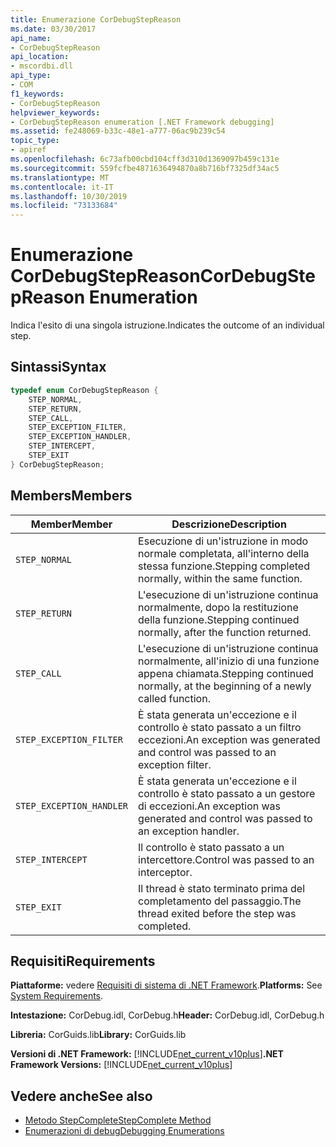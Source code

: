 ```yaml
---
title: Enumerazione CorDebugStepReason
ms.date: 03/30/2017
api_name:
- CorDebugStepReason
api_location:
- mscordbi.dll
api_type:
- COM
f1_keywords:
- CorDebugStepReason
helpviewer_keywords:
- CorDebugStepReason enumeration [.NET Framework debugging]
ms.assetid: fe248069-b33c-48e1-a777-06ac9b239c54
topic_type:
- apiref
ms.openlocfilehash: 6c73afb00cbd104cff3d310d1369097b459c131e
ms.sourcegitcommit: 559fcfbe4871636494870a8b716bf7325df34ac5
ms.translationtype: MT
ms.contentlocale: it-IT
ms.lasthandoff: 10/30/2019
ms.locfileid: "73133684"
---
```

# <a name="cordebugstepreason-enumeration"></a><span data-ttu-id="afa11-102">Enumerazione CorDebugStepReason</span><span class="sxs-lookup"><span data-stu-id="afa11-102">CorDebugStepReason Enumeration</span></span>
<span data-ttu-id="afa11-103">Indica l'esito di una singola istruzione.</span><span class="sxs-lookup"><span data-stu-id="afa11-103">Indicates the outcome of an individual step.</span></span>  
  
## <a name="syntax"></a><span data-ttu-id="afa11-104">Sintassi</span><span class="sxs-lookup"><span data-stu-id="afa11-104">Syntax</span></span>  
  
```cpp  
typedef enum CorDebugStepReason {  
    STEP_NORMAL,  
    STEP_RETURN,  
    STEP_CALL,  
    STEP_EXCEPTION_FILTER,  
    STEP_EXCEPTION_HANDLER,  
    STEP_INTERCEPT,  
    STEP_EXIT  
} CorDebugStepReason;  
```  
  
## <a name="members"></a><span data-ttu-id="afa11-105">Members</span><span class="sxs-lookup"><span data-stu-id="afa11-105">Members</span></span>  
  
|<span data-ttu-id="afa11-106">Member</span><span class="sxs-lookup"><span data-stu-id="afa11-106">Member</span></span>|<span data-ttu-id="afa11-107">Descrizione</span><span class="sxs-lookup"><span data-stu-id="afa11-107">Description</span></span>|  
|------------|-----------------|  
|`STEP_NORMAL`|<span data-ttu-id="afa11-108">Esecuzione di un'istruzione in modo normale completata, all'interno della stessa funzione.</span><span class="sxs-lookup"><span data-stu-id="afa11-108">Stepping completed normally, within the same function.</span></span>|  
|`STEP_RETURN`|<span data-ttu-id="afa11-109">L'esecuzione di un'istruzione continua normalmente, dopo la restituzione della funzione.</span><span class="sxs-lookup"><span data-stu-id="afa11-109">Stepping continued normally, after the function returned.</span></span>|  
|`STEP_CALL`|<span data-ttu-id="afa11-110">L'esecuzione di un'istruzione continua normalmente, all'inizio di una funzione appena chiamata.</span><span class="sxs-lookup"><span data-stu-id="afa11-110">Stepping continued normally, at the beginning of a newly called function.</span></span>|  
|`STEP_EXCEPTION_FILTER`|<span data-ttu-id="afa11-111">È stata generata un'eccezione e il controllo è stato passato a un filtro eccezioni.</span><span class="sxs-lookup"><span data-stu-id="afa11-111">An exception was generated and control was passed to an exception filter.</span></span>|  
|`STEP_EXCEPTION_HANDLER`|<span data-ttu-id="afa11-112">È stata generata un'eccezione e il controllo è stato passato a un gestore di eccezioni.</span><span class="sxs-lookup"><span data-stu-id="afa11-112">An exception was generated and control was passed to an exception handler.</span></span>|  
|`STEP_INTERCEPT`|<span data-ttu-id="afa11-113">Il controllo è stato passato a un intercettore.</span><span class="sxs-lookup"><span data-stu-id="afa11-113">Control was passed to an interceptor.</span></span>|  
|`STEP_EXIT`|<span data-ttu-id="afa11-114">Il thread è stato terminato prima del completamento del passaggio.</span><span class="sxs-lookup"><span data-stu-id="afa11-114">The thread exited before the step was completed.</span></span>|  
  
## <a name="requirements"></a><span data-ttu-id="afa11-115">Requisiti</span><span class="sxs-lookup"><span data-stu-id="afa11-115">Requirements</span></span>  
 <span data-ttu-id="afa11-116">**Piattaforme:** vedere [Requisiti di sistema di .NET Framework](../../../../docs/framework/get-started/system-requirements.md).</span><span class="sxs-lookup"><span data-stu-id="afa11-116">**Platforms:** See [System Requirements](../../../../docs/framework/get-started/system-requirements.md).</span></span>  
  
 <span data-ttu-id="afa11-117">**Intestazione:** CorDebug.idl, CorDebug.h</span><span class="sxs-lookup"><span data-stu-id="afa11-117">**Header:** CorDebug.idl, CorDebug.h</span></span>  
  
 <span data-ttu-id="afa11-118">**Libreria:** CorGuids.lib</span><span class="sxs-lookup"><span data-stu-id="afa11-118">**Library:** CorGuids.lib</span></span>  
  
 <span data-ttu-id="afa11-119">**Versioni di .NET Framework:** [!INCLUDE[net_current_v10plus](../../../../includes/net-current-v10plus-md.md)]</span><span class="sxs-lookup"><span data-stu-id="afa11-119">**.NET Framework Versions:** [!INCLUDE[net_current_v10plus](../../../../includes/net-current-v10plus-md.md)]</span></span>  
  
## <a name="see-also"></a><span data-ttu-id="afa11-120">Vedere anche</span><span class="sxs-lookup"><span data-stu-id="afa11-120">See also</span></span>

- [<span data-ttu-id="afa11-121">Metodo StepComplete</span><span class="sxs-lookup"><span data-stu-id="afa11-121">StepComplete Method</span></span>](../../../../docs/framework/unmanaged-api/debugging/icordebugmanagedcallback-stepcomplete-method.md)
- [<span data-ttu-id="afa11-122">Enumerazioni di debug</span><span class="sxs-lookup"><span data-stu-id="afa11-122">Debugging Enumerations</span></span>](../../../../docs/framework/unmanaged-api/debugging/debugging-enumerations.md)
